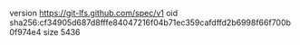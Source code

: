 version https://git-lfs.github.com/spec/v1
oid sha256:cf34905d687d8fffe84047216f04b71ec359cafdffd2b6998f66f700b0f974e4
size 5436
